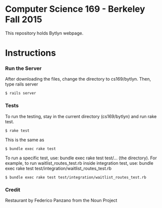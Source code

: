 # Computer Science 169 - Berkeley Fall 2015

This repository holds Bytlyn webpage.



# Instructions

### Run the Server
After downloading the files, change the directory to cs169/bytlyn. Then, type rails server
```
$ rails server
```

### Tests
To run the testing, stay in the current directory (cs169/bytlyn) and run rake test.
```
$ rake test
```

This is the same as 
```
$ bundle exec rake test
```


To run a specific test, use: bundle exec rake test test/... (the directory). For example, to run waitlist_routes_test.rb inside integration test, use: bundle exec rake test test/integration/waitlist_routes_test.rb

```
$ bundle exec rake test test/integration/waitlist_routes_test.rb
```

### Credit

<icon> Restaurant by Federico Panzano from the Noun Project

